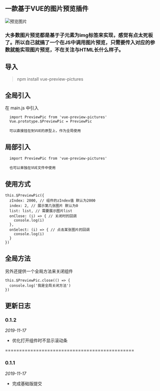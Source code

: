 ## 一款基于VUE的图片预览插件

![预览图片](https://raw.githubusercontent.com/kailong321200875/my-image/master/Video_2019-11-17_172546.gif)

### 大多数图片预览都是基于子元素为img标签来实现，感觉有点太死板了。所以自己就搞了一个在JS中调用图片预览，只需要传入对应的参数就能实现图片预览，不在关注与HTML长什么样子。

## 导入

> npm install vue-preview-pictures

## 全局引入

在 main.js 中引入

```
  import PreviewPic from 'vue-preview-pictures'
  Vue.prototype.$PreviewPic = PreviewPic
  
  可以直接挂在到VUE的原型上，作为全局使用
```

## 局部引入

```
  import PreviewPic from 'vue-preview-pictures'
  
  也可以单独在VUE文件中使用
```

## 使用方式

```
this.$PreviewPic({
  zIndex: 2000, // 组件的zIndex值 默认为2000
  index: 2, // 展示第几张图片 默认为0
  list: list, // 需要展示图片list
  onClose: (i) => { // 关闭时的回调
    console.log(i)
  },
  onSelect: (i) => { // 点击某张图片的回调
    console.log(i)
  }
})
```

## 全局方法

另外还提供一个全局方法来关闭组件
```
this.$PreviewPic.close(() => {
  console.log('我是全局关闭方法')
})
```

## 更新日志

### 0.1.2

*2019-11-17*

- 优化打开组件时不显示滚动条

==============================================

### 0.1.1

*2019-11-17*

- 完成基础版提交

